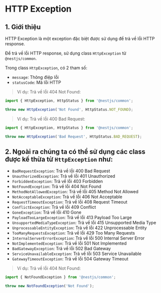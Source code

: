 # HTTP Exception

## 1. Giới thiệu
HTTP Exception là một exception đặc biệt được sử dụng để trả về lỗi HTTP response.

Để trả về lỗi HTTP response, sử dụng class `HttpException` từ `@nestjs/common`.

Trong class `HttpException`, có 2 tham số:
- `message`: Thông điệp lỗi
- `statusCode`: Mã lỗi HTTP

>Ví dụ: Trả về lỗi 404 Not Found:
```typescript
import { HttpException, HttpStatus } from '@nestjs/common';

throw new HttpException('Not Found', HttpStatus.NOT_FOUND);
```
>Ví dụ: Trả về lỗi 400 Bad Request:
```typescript
import { HttpException, HttpStatus } from '@nestjs/common';

throw new HttpException('Bad Request', HttpStatus.BAD_REQUEST);
```

## 2. Ngoài ra chúng ta có thể sử dụng các class được kế thừa từ `HttpException` như:
- `BadRequestException`: Trả về lỗi 400 Bad Request
- `UnauthorizedException`: Trả về lỗi 401 Unauthorized
- `ForbiddenException`: Trả về lỗi 403 Forbidden
- `NotFoundException`: Trả về lỗi 404 Not Found
- `MethodNotAllowedException`: Trả về lỗi 405 Method Not Allowed
- `NotAcceptableException`: Trả về lỗi 406 Not Acceptable
- `RequestTimeoutException`: Trả về lỗi 408 Request Timeout
- `ConflictException`: Trả về lỗi 409 Conflict
- `GoneException`: Trả về lỗi 410 Gone
- `PayloadTooLargeException`: Trả về lỗi 413 Payload Too Large
- `UnsupportedMediaTypeException`: Trả về lỗi 415 Unsupported Media Type
- `UnprocessableEntityException`: Trả về lỗi 422 Unprocessable Entity
- `TooManyRequestsException`: Trả về lỗi 429 Too Many Requests
- `InternalServerErrorException`: Trả về lỗi 500 Internal Server Error
- `NotImplementedException`: Trả về lỗi 501 Not Implemented
- `BadGatewayException`: Trả về lỗi 502 Bad Gateway
- `ServiceUnavailableException`: Trả về lỗi 503 Service Unavailable
- `GatewayTimeoutException`: Trả về lỗi 504 Gateway Timeout

> Ví dụ: Trả về lỗi 404 Not Found:
```typescript
import { NotFoundException } from '@nestjs/common';

throw new NotFoundException('Not Found');
```
